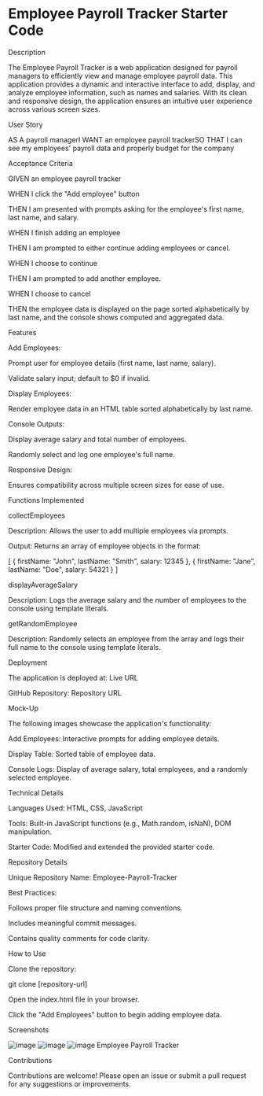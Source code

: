 # Employee Payroll Tracker Starter Code

Description

The Employee Payroll Tracker is a web application designed for payroll managers to efficiently view and manage employee payroll data. This application provides a dynamic and interactive interface to add, display, and analyze employee information, such as names and salaries. With its clean and responsive design, the application ensures an intuitive user experience across various screen sizes.

User Story

AS A payroll managerI WANT an employee payroll trackerSO THAT I can see my employees' payroll data and properly budget for the company

Acceptance Criteria

GIVEN an employee payroll tracker

WHEN I click the "Add employee" button

THEN I am presented with prompts asking for the employee's first name, last name, and salary.

WHEN I finish adding an employee

THEN I am prompted to either continue adding employees or cancel.

WHEN I choose to continue

THEN I am prompted to add another employee.

WHEN I choose to cancel

THEN the employee data is displayed on the page sorted alphabetically by last name, and the console shows computed and aggregated data.

Features

Add Employees:

Prompt user for employee details (first name, last name, salary).

Validate salary input; default to $0 if invalid.

Display Employees:

Render employee data in an HTML table sorted alphabetically by last name.

Console Outputs:

Display average salary and total number of employees.

Randomly select and log one employee's full name.

Responsive Design:

Ensures compatibility across multiple screen sizes for ease of use.

Functions Implemented

collectEmployees

Description: Allows the user to add multiple employees via prompts.

Output: Returns an array of employee objects in the format:

[
  {
    firstName: "John",
    lastName: "Smith",
    salary: 12345
  },
  {
    firstName: "Jane",
    lastName: "Doe",
    salary: 54321
  }
]

displayAverageSalary

Description: Logs the average salary and the number of employees to the console using template literals.

getRandomEmployee

Description: Randomly selects an employee from the array and logs their full name to the console using template literals.

Deployment

The application is deployed at: Live URL

GitHub Repository: Repository URL

Mock-Up

The following images showcase the application's functionality:

Add Employees: Interactive prompts for adding employee details.

Display Table: Sorted table of employee data.

Console Logs: Display of average salary, total employees, and a randomly selected employee.

Technical Details

Languages Used: HTML, CSS, JavaScript

Tools: Built-in JavaScript functions (e.g., Math.random, isNaN), DOM manipulation.

Starter Code: Modified and extended the provided starter code.

Repository Details

Unique Repository Name: Employee-Payroll-Tracker

Best Practices:

Follows proper file structure and naming conventions.

Includes meaningful commit messages.

Contains quality comments for code clarity.

How to Use

Clone the repository:

git clone [repository-url]

Open the index.html file in your browser.

Click the "Add Employees" button to begin adding employee data.

Screenshots

![image](./images/Screenshot%202025-01-27%20at%208.09.26 PM.png)
![image](./images/Screenshot%202025-01-27%20at%208.09.42 PM.png)
![image](./images/Screenshot%202025-01-27%20at%208.09.51 PM.png)
Employee Payroll Tracker



Contributions

Contributions are welcome! Please open an issue or submit a pull request for any suggestions or improvements.

